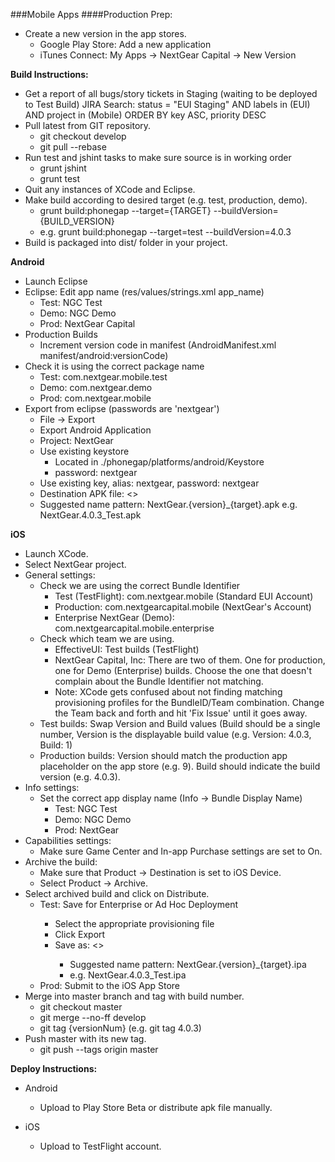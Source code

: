 ###Mobile Apps
####Production Prep:
* Create a new version in the app stores.
  * Google Play Store:  Add a new application
  * iTunes Connect: My Apps -> NextGear Capital -> New Version


**Build Instructions:**


* Get a report of all bugs/story tickets in Staging (waiting to be deployed to Test Build)
JIRA Search:  status = "EUI Staging" AND labels in (EUI) AND project in (Mobile) ORDER BY key ASC, priority DESC
* Pull latest from GIT repository.
  * git checkout develop
  * git pull --rebase
* Run test and jshint tasks to make sure source is in working order
  * grunt jshint
  * grunt test
* Quit any instances of XCode and Eclipse.
* Make build according to desired target (e.g. test, production, demo).
  * grunt build:phonegap --target={TARGET} --buildVersion={BUILD_VERSION}
  * e.g.    grunt build:phonegap --target=test --buildVersion=4.0.3
* Build is packaged into dist/ folder in your project.


**Android**


* Launch Eclipse
* Eclipse: Edit app name (res/values/strings.xml app_name)
  * Test: NGC Test
  * Demo: NGC Demo
  * Prod: NextGear Capital
* Production Builds
  * Increment version code in manifest (AndroidManifest.xml manifest/android:versionCode)
* Check it is using the correct package name
  * Test: com.nextgear.mobile.test
  * Demo: com.nextgear.demo
  * Prod: com.nextgear.mobile
* Export from eclipse (passwords are 'nextgear')
  * File -> Export
  * Export Android Application <Next>
  * Project: NextGear <Next>
  * Use existing keystore
    * Located in ./phonegap/platforms/android/Keystore
    * password: nextgear <Next>  
  * Use existing key, alias: nextgear, password: nextgear <Next>
  * Destination APK file:  <<choose location and name>> <Finish>
  * Suggested name pattern:  NextGear.{version}_{target}.apk e.g.  NextGear.4.0.3_Test.apk


**iOS**


* Launch XCode.
* Select NextGear project.
* General settings:
  * Check we are using the correct Bundle Identifier
    * Test (TestFlight): com.nextgear.mobile (Standard EUI Account)
    * Production: com.nextgearcapital.mobile (NextGear's Account)
    * Enterprise NextGear (Demo): com.nextgearcapital.mobile.enterprise
  * Check which team we are using.
    * EffectiveUI: Test builds (TestFlight)
    * NextGear Capital, Inc:  There are two of them. One for production, one for Demo (Enterprise) builds. Choose the one that doesn't complain about the Bundle Identifier not matching.
    * Note: XCode gets confused about not finding matching provisioning profiles for the BundleID/Team combination. Change the Team back and forth and hit 'Fix Issue' until it goes away.
  * Test builds: Swap Version and Build values (Build should be a single number, Version is the displayable build value (e.g. Version: 4.0.3, Build: 1)
  * Production builds: Version should match the production app placeholder on the app store (e.g. 9). Build should indicate the build version (e.g. 4.0.3).
* Info settings: 
  * Set the correct app display name (Info -> Bundle Display Name)
    * Test: NGC Test
    * Demo: NGC Demo
    * Prod: NextGear
* Capabilities settings:
  * Make sure Game Center and In-app Purchase settings are set to On.
* Archive the build:
  * Make sure that Product -> Destination is set to iOS Device.
  * Select Product -> Archive.
* Select archived build and click on Distribute.
  * Test: Save for Enterprise or Ad Hoc Deployment <Next>
    * Select the appropriate provisioning file
    * Click Export
    * Save as: <<Choose destination and name>>
      * Suggested name pattern:  NextGear.{version}_{target}.ipa
      * e.g.  NextGear.4.0.3_Test.ipa
  * Prod: Submit to the iOS App Store
* Merge into master branch and tag with build number.
  * git checkout master
  * git merge --no-ff develop
  * git tag {versionNum} (e.g. git tag 4.0.3)
* Push master with its new tag.
  * git push --tags origin master


**Deploy Instructions:**


* Android
  * Upload to Play Store Beta or distribute apk file manually.


* iOS
  * Upload to TestFlight account.
